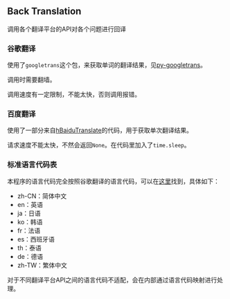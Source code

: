 ## Back Translation

调用各个翻译平台的API对各个问题进行回译

### 谷歌翻译

使用了`googletrans`这个包，来获取单词的翻译结果，见[py-googletrans](https://github.com/ssut/py-googletrans)。

调用时需要翻墙。

调用速度有一定限制，不能太快，否则调用报错。

### 百度翻译

使用了一部分来自[hBaiduTranslate](https://github.com/ZCY01/BaiduTranslate)的代码，用于获取单次翻译结果。

请求速度不能太快，不然会返回`None`。在代码里加入了`time.sleep`。

### 标准语言代码表

本程序的语言代码完全按照谷歌翻译的语言代码，可以在[这里](https://b.imacroc.cn/original/74.html)找到，具体如下：
- zh-CN：简体中文
- en：英语
- ja：日语
- ko：韩语
- fr：法语
- es：西班牙语
- th：泰语
- de：德语
- zh-TW：繁体中文

对于不同翻译平台API之间的语言代码不适配，会在内部通过语言代码映射进行处理。